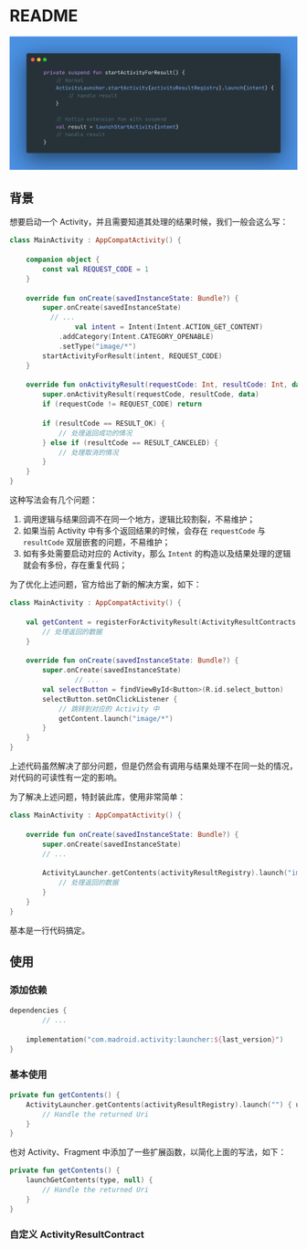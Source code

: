 # README

![activity-launcher](docs/activity-launcher.png)

## 背景

想要启动一个 Activity，并且需要知道其处理的结果时候，我们一般会这么写：

```kotlin
class MainActivity : AppCompatActivity() {

    companion object {
        const val REQUEST_CODE = 1
    }

    override fun onCreate(savedInstanceState: Bundle?) {
        super.onCreate(savedInstanceState)
	      // ...
				val intent = Intent(Intent.ACTION_GET_CONTENT)
            .addCategory(Intent.CATEGORY_OPENABLE)
            .setType("image/*")
        startActivityForResult(intent, REQUEST_CODE)
    }

    override fun onActivityResult(requestCode: Int, resultCode: Int, data: Intent?) {
        super.onActivityResult(requestCode, resultCode, data)
        if (requestCode != REQUEST_CODE) return
        
        if (resultCode == RESULT_OK) {
            // 处理返回成功的情况
        } else if (resultCode == RESULT_CANCELED) {
            // 处理取消的情况
        }
    }
}
```

这种写法会有几个问题：

1. 调用逻辑与结果回调不在同一个地方，逻辑比较割裂，不易维护；
2. 如果当前 Activity 中有多个返回结果的时候，会存在 `requestCode` 与 `resultCode` 双层嵌套的问题，不易维护；
3. 如有多处需要启动对应的 Activity，那么 `Intent` 的构造以及结果处理的逻辑就会有多份，存在重复代码；

为了优化上述问题，官方给出了新的解决方案，如下：

```kotlin
class MainActivity : AppCompatActivity() {

    val getContent = registerForActivityResult(ActivityResultContracts.GetContent()) { uri: Uri? ->
        // 处理返回的数据
    }

    override fun onCreate(savedInstanceState: Bundle?) {
        super.onCreate(savedInstanceState)
				// ...
        val selectButton = findViewById<Button>(R.id.select_button)
        selectButton.setOnClickListener {
            // 跳转到对应的 Activity 中
            getContent.launch("image/*")
        }
    }
}
```

上述代码虽然解决了部分问题，但是仍然会有调用与结果处理不在同一处的情况，对代码的可读性有一定的影响。

为了解决上述问题，特封装此库，使用非常简单：

```kotlin
class MainActivity : AppCompatActivity() {

    override fun onCreate(savedInstanceState: Bundle?) {
        super.onCreate(savedInstanceState)
        // ...

        ActivityLauncher.getContents(activityResultRegistry).launch("image/*") { uri: Uri? ->
            // 处理返回的数据
        }
    }
}
```

基本是一行代码搞定。

## 使用

### 添加依赖

```kotlin
dependencies {
		// ...

    implementation("com.madroid.activity:launcher:${last_version}")
}
```

### 基本使用

```kotlin
private fun getContents() {
    ActivityLauncher.getContents(activityResultRegistry).launch("") { uri: Uri? ->
        // Handle the returned Uri
    }
}
```

也对 Activity、Fragment 中添加了一些扩展函数，以简化上面的写法，如下：

```kotlin
private fun getContents() {
    launchGetContents(type, null) {
        // Handle the returned Uri
    }
}
```

### 自定义 ActivityResultContract
